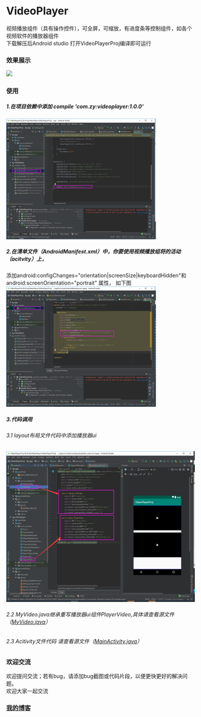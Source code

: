 # VideoPlayer
视频播放组件（具有操作控件），可全屏，可缩放，有进度条等控制组件，如各个视频软件的播放器组件 <BR/>
下载解压后Android studio 打开VideoPlayerProj编译即可运行

### 效果展示
<img src='./showImg/videoplayer.gif' width='200' height='auto'>
<!--![](./showImg/videoplayer.gif)-->

### 使用
##### 1.在项目依赖中添加 compile 'com.zy:videoplayer:1.0.0'
<img src='./showImg/compile.png' width='400' height='auto'>
<!--![](./showImg/compile.png)-->

##### 2.在清单文件（AndroidManifest.xml）中，你要使用视频播放组将的活动（acitvity）上，
添加android:configChanges="orientation|screenSize|keyboardHidden"和android:screenOrientation="portrait" 属性，
如下图
<img src='./showImg/compile2.png' width='400' height='auto'>
<!--![](./showImg/compile2.png)-->

##### 3.代码调用
###### 3.1 layout布局文件代码中添加播放器ui
![](./showImg/layout.png)

###### 2.2 MyVideo.java继承重写播放器ui组件PlayerVideo,具体请查看源文件（[MyVideo.java](./VideoPlayerProj/app/src/main/java/com/zy/videoproj/MyVideo.java)）

###### 2.3 Acitivity文件代码 请查看源文件（[MainActivity.java](./VideoPlayerProj/app/src/main/java/com/zy/videoproj/MainActivity.java)）


### 欢迎交流
欢迎提问交流；若有bug，请添加bug截图或代码片段，以便更快更好的解决问题。<br>
欢迎大家一起交流

### [我的博客](http://blog.sina.com.cn/s/articlelist_6078695441_0_1.html)